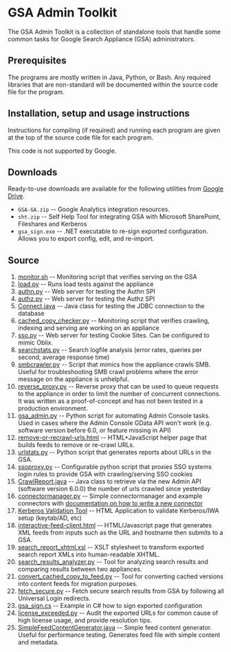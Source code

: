GSA Admin Toolkit
=================
The GSA Admin Toolkit is a collection of standalone tools that handle some
common tasks for Google Search Appliance (GSA) administrators.

Prerequisites
-------------
The programs are mostly written in Java, Python, or Bash. Any
required libraries that are non-standard will be documented within the
source code file for the program.

Installation, setup and usage instructions
------------------------------------------
Instructions for compiling (if required) and running each program are
given at the top of the source code file for each program.

This code is not supported by Google.

Downloads
----------------
Ready-to-use downloads are available for the following utilities from [Google Drive](https://drive.google.com/folderview?id=0B7nWgkrzL8DFTWdFZWpCTVo2Y3c&usp=sharing#list).

  * `GSA-GA.zip` -- Google Analytics integration resources.
  * `sht.zip` -- Self Help Tool for integrating GSA with Microsoft SharePoint, Fileshares and Kerberos
  * `gsa_sign.exe` -- .NET executable to re-sign exported configuration. Allows you to export config, edit, and re-import.

Source
------

  1. [monitor.sh](https://github.com/google/gsa-admin-toolkit/blob/master/monitor.sh) -- Monitoring script that verifies serving on the GSA
  1. [load.py](https://github.com/google/gsa-admin-toolkit/blob/master/load.py) -- Runs load tests against the appliance
  1. [authn.py](https://github.com/google/gsa-admin-toolkit/blob/master/authn.py) -- Web server for testing the Authn SPI
  1. [authz.py](https://github.com/google/gsa-admin-toolkit/blob/master/authz.py) -- Web server for testing the Authz SPI
  1. [Connect.java](https://github.com/google/gsa-admin-toolkit/blob/master/Connect.java) -- Java class for testing the JDBC connection to the database
  1. [cached_copy_checker.py](https://github.com/google/gsa-admin-toolkit/blob/master/cached_copy_checker.py) -- Monitoring script that verifies crawling, indexing and serving are working on an appliance
  1. [sso.py](https://github.com/google/gsa-admin-toolkit/blob/master/sso.py) -- Web server for testing Cookie Sites. Can be configured to mimic Oblix.
  1. [searchstats.py](https://github.com/google/gsa-admin-toolkit/blob/master/searchstats.py) -- Search logfile analysis (error rates, queries per second, average response time)
  1. [smbcrawler.py](https://github.com/google/gsa-admin-toolkit/blob/master/smbcrawler.py) -- Script that mimics how the appliance crawls SMB. Useful for troubleshooting SMB crawl problems where the error message on the appliance is unhelpful.
  1. [reverse_proxy.py](https://github.com/google/gsa-admin-toolkit/blob/master/reverse_proxy.py) -- Reverse proxy that can be used to queue requests to the appliance in order to limit the number of concurrent connections. It was written as a proof-of-concept and has not been tested in a production environment.
  1. [gsa_admin.py](https://github.com/google/gsa-admin-toolkit/blob/master/gsa_admin.py) -- Python script for automating Admin Console tasks. Used in cases where the Admin Console GData API won't work (e.g. software version before 6.0, or feature missing in API)
  1. [remove-or-recrawl-urls.html](https://github.com/google/gsa-admin-toolkit/blob/master/remove-or-recrawl-urls.html) -- HTML+JavaScript helper page that builds feeds to remove or re-crawl URLs.
  1. [urlstats.py](https://github.com/google/gsa-admin-toolkit/blob/master/urlstats.py) -- Python script that generates reports about URLs in the GSA.
  1. [ssoproxy.py](https://github.com/google/gsa-admin-toolkit/blob/master/ssoproxy.py)  --  Configurable python script that proxies SSO systems login rules to provide GSA with crawling/serving SSO cookies 
  1. [CrawlReport.java](https://github.com/google/gsa-admin-toolkit/blob/master/CrawlReport.java) -- Java class to retrieve via the new Admin API (software version 6.0.0) the number of urls crawled since yesterday
  1. [connectormanager.py](https://github.com/google/gsa-admin-toolkit/tree/master/connectormanager) -- Simple connectormanager and example connectors with [documentation on how to write a new connector](https://github.com/google/gsa-admin-toolkit/wiki/ConnectorManagerDocumentation)
  1. [Kerberos Validation Tool](https://github.com/google/gsa-admin-toolkit/wiki/GSAKerberosValidation) -- HTML Application to validate Kerberos/IWA setup (keytab/AD, etc)
  1. [interactive-feed-client.html](https://github.com/google/gsa-admin-toolkit/blob/master/interactive-feed-client.html) -- HTML/Javascript page that generates XML feeds from inputs such as the URL and hostname then submits to a GSA.
  1. [search_report_xhtml.xsl](https://github.com/google/gsa-admin-toolkit/blob/master/search_report_xhtml.xsl) -- XSLT stylesheet to transform exported search report XMLs into human-readable XHTML.
  1. [search_results_analyzer.py](https://github.com/google/gsa-admin-toolkit/blob/master/search_results_analyzer.py) -- Tool for analyzing search results and comparing results between two appliances.
  1. [convert_cached_copy_to_feed.py](https://github.com/google/gsa-admin-toolkit/blob/master/convert_cached_copy_to_feed.py) -- Tool for converting cached versions into content feeds for migration purposes.
  1. [fetch_secure.py](https://github.com/google/gsa-admin-toolkit/blob/master/fetch_secure.py) -- Fetch secure search results from GSA by following all Universal Login redirects.
  1. [gsa_sign.cs](https://github.com/google/gsa-admin-toolkit/blob/master/gsa_sign.cs) -- Example in C# how to sign exported configuration 
  1. [license_exceeded.py](https://github.com/google/gsa-admin-toolkit/blob/master/license_exceeded.py) --  Audit the exported URLs for common cause of high license usage, and provide resolution tips.
  1. [SimpleFeedContentGenerator.java](https://github.com/google/gsa-admin-toolkit/blob/master/SimpleFeedContentGenerator.java) --  Simple feed content generator. Useful for performance testing. Generates feed file with simple content and metadata.